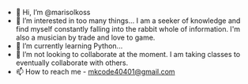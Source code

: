 - 👋 Hi, I’m @marisolkoss
- 👀 I’m interested in too many things... I am a seeker of knowledge and find myself constantly falling into the rabbit whole of information. I'm also a musician by trade and love to game.
- 🌱 I’m currently learning Python...
- 💞️ I’m not looking to collaborate at the moment. I am taking classes to eventually collaborate with others.
- 📫 How to reach me - mkcode40401@gmail.com

<!---
marisolkoss/marisolkoss is a ✨ special ✨ repository because its `README.md` (this file) appears on your GitHub profile.
You can click the Preview link to take a look at your changes.
--->
